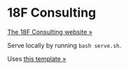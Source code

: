 # 18F Consulting

[The 18F Consulting website »](http://18f.github.io/consulting/)

Serve locally by running `bash serve.sh`.

Uses [this template »](http://github.com/blacktm/standard-jekyll-template)
